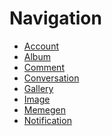 Navigation
==========

* [Account](Account.md)
* [Album](Album.md)
* [Comment](Comment.md)
* [Conversation](Conversation.md)
* [Gallery](Gallery.md)
* [Image](Image.md)
* [Memegen](Memegen.md)
* [Notification](Notification.md)